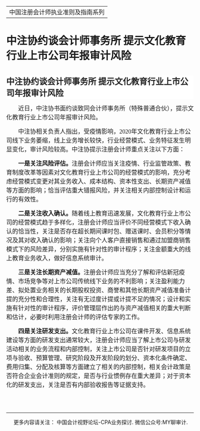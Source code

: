 ﻿<!DOCTYPE HTML PUBLIC "-//W3C//DTD HTML 4.0 Transitional//EN">
<HTML><HEAD><TITLE>中注协约谈会计师事务所 提示文化教育行业上市公司年报审计风险</TITLE>
<META content="text/html; charset=gb2312" http-equiv=Content-Type>
<META name=GENERATOR content="MSHTML 11.00.10570.1001"><LINK rel=stylesheet 
href="_template.css"></HEAD>
<BODY>
<DIV id=nsbanner>
<DIV id=bannerrow1>
<TABLE class=bannerparthead>
  <TBODY>
  <TR id=hdr>
    <TD class=runninghead noWrap>中国注册会计师执业准则及指南系列</TD></TR></TBODY></TABLE></DIV>
<DIV id=titlerow>
<H1 class=dtH1>中注协约谈会计师事务所 提示文化教育行业上市公司年报审计风险</H1></DIV></DIV>
<DIV id=nstext><BR>
<H1 id=activity-name class="rich_media_title " 
style='FONT-SIZE: 22px; FONT-FAMILY: -apple-system, BlinkMacSystemFont, "Helvetica Neue", "PingFang SC", "Hiragino Sans GB", "Microsoft YaHei UI", "Microsoft YaHei", Arial, sans-serif; WHITE-SPACE: normal; WORD-SPACING: 0px; TEXT-TRANSFORM: none; FONT-WEIGHT: 700; COLOR: rgb(34,34,34); OUTLINE-WIDTH: 0px; PADDING-BOTTOM: 0px; FONT-STYLE: normal; PADDING-TOP: 0px; OUTLINE-STYLE: none; PADDING-LEFT: 0px; ORPHANS: 2; WIDOWS: 2; MARGIN: 0px 0px 14px; LETTER-SPACING: 0px; OUTLINE-COLOR: invert; LINE-HEIGHT: 1.4; PADDING-RIGHT: 0px; BACKGROUND-COLOR: rgb(255,255,255); TEXT-INDENT: 0px; font-variant-ligatures: normal; font-variant-caps: normal; -webkit-text-stroke-width: 0px; text-decoration-style: initial; text-decoration-color: initial'>中注协约谈会计师事务所 
提示文化教育行业上市公司年报审计风险</H1>
<P 
style="BOX-SIZING: border-box !important; MAX-WIDTH: 100%; OUTLINE-WIDTH: 0px; PADDING-BOTTOM: 0px; PADDING-TOP: 0px; OUTLINE-STYLE: none; PADDING-LEFT: 0px; CLEAR: both; MIN-HEIGHT: 1em; MARGIN: 0px; OUTLINE-COLOR: invert; LINE-HEIGHT: 25px; PADDING-RIGHT: 0px; VISIBILITY: visible; TEXT-INDENT: 32px; overflow-wrap: break-word"><SPAN 
style="BOX-SIZING: border-box !important; FONT-SIZE: 16px; MAX-WIDTH: 100%; FONT-FAMILY: 宋体; OUTLINE-WIDTH: 0px; PADDING-BOTTOM: 0px; PADDING-TOP: 0px; OUTLINE-STYLE: none; PADDING-LEFT: 0px; MARGIN: 0px; OUTLINE-COLOR: invert; LINE-HEIGHT: 24px; PADDING-RIGHT: 0px; VISIBILITY: visible; overflow-wrap: break-word">近日，中注协书面约谈致同会计师事务所（特殊普通合伙），提示文化教育行业上市公司年报审计风险。</SPAN></P>
<P 
style="BOX-SIZING: border-box !important; MAX-WIDTH: 100%; OUTLINE-WIDTH: 0px; PADDING-BOTTOM: 0px; PADDING-TOP: 0px; OUTLINE-STYLE: none; PADDING-LEFT: 0px; CLEAR: both; MIN-HEIGHT: 1em; MARGIN: 0px; OUTLINE-COLOR: invert; LINE-HEIGHT: 25px; PADDING-RIGHT: 0px; VISIBILITY: visible; TEXT-INDENT: 32px; overflow-wrap: break-word"><SPAN 
style="BOX-SIZING: border-box !important; FONT-SIZE: 16px; MAX-WIDTH: 100%; FONT-FAMILY: 宋体; OUTLINE-WIDTH: 0px; PADDING-BOTTOM: 0px; PADDING-TOP: 0px; OUTLINE-STYLE: none; PADDING-LEFT: 0px; MARGIN: 0px; OUTLINE-COLOR: invert; LINE-HEIGHT: 24px; PADDING-RIGHT: 0px; VISIBILITY: visible; overflow-wrap: break-word"></SPAN></P>
<P 
style="BOX-SIZING: border-box !important; MAX-WIDTH: 100%; OUTLINE-WIDTH: 0px; PADDING-BOTTOM: 0px; PADDING-TOP: 0px; OUTLINE-STYLE: none; PADDING-LEFT: 0px; CLEAR: both; MIN-HEIGHT: 1em; MARGIN: 0px; OUTLINE-COLOR: invert; LINE-HEIGHT: 25px; PADDING-RIGHT: 0px; VISIBILITY: visible; TEXT-INDENT: 32px; overflow-wrap: break-word"><SPAN 
style="BOX-SIZING: border-box !important; FONT-SIZE: 16px; MAX-WIDTH: 100%; FONT-FAMILY: 宋体; OUTLINE-WIDTH: 0px; PADDING-BOTTOM: 0px; PADDING-TOP: 0px; OUTLINE-STYLE: none; PADDING-LEFT: 0px; MARGIN: 0px; OUTLINE-COLOR: invert; LINE-HEIGHT: 24px; PADDING-RIGHT: 0px; VISIBILITY: visible; overflow-wrap: break-word">中注协相关负责人指出，受疫情影响，2020年文化教育行业上市公司线下业务萎缩，线上业务增长较快，行业经营模式、业务特征发生明显变化，审计风险较高。中注协提示注册会计师重点关注以下方面：</SPAN></P>
<P 
style="BOX-SIZING: border-box !important; MAX-WIDTH: 100%; OUTLINE-WIDTH: 0px; PADDING-BOTTOM: 0px; PADDING-TOP: 0px; OUTLINE-STYLE: none; PADDING-LEFT: 0px; CLEAR: both; MIN-HEIGHT: 1em; MARGIN: 0px; OUTLINE-COLOR: invert; LINE-HEIGHT: 25px; PADDING-RIGHT: 0px; VISIBILITY: visible; TEXT-INDENT: 32px; overflow-wrap: break-word"><SPAN 
style="BOX-SIZING: border-box !important; FONT-SIZE: 16px; MAX-WIDTH: 100%; FONT-FAMILY: 宋体; OUTLINE-WIDTH: 0px; PADDING-BOTTOM: 0px; PADDING-TOP: 0px; OUTLINE-STYLE: none; PADDING-LEFT: 0px; MARGIN: 0px; OUTLINE-COLOR: invert; LINE-HEIGHT: 24px; PADDING-RIGHT: 0px; VISIBILITY: visible; overflow-wrap: break-word"></SPAN></P>
<P 
style="BOX-SIZING: border-box !important; MAX-WIDTH: 100%; OUTLINE-WIDTH: 0px; PADDING-BOTTOM: 0px; PADDING-TOP: 0px; OUTLINE-STYLE: none; PADDING-LEFT: 0px; CLEAR: both; MIN-HEIGHT: 1em; MARGIN: 0px; OUTLINE-COLOR: invert; LINE-HEIGHT: 25px; PADDING-RIGHT: 0px; VISIBILITY: visible; TEXT-INDENT: 32px; overflow-wrap: break-word"><STRONG 
style="BOX-SIZING: border-box !important; MAX-WIDTH: 100%; OUTLINE-WIDTH: 0px; PADDING-BOTTOM: 0px; PADDING-TOP: 0px; OUTLINE-STYLE: none; PADDING-LEFT: 0px; MARGIN: 0px; OUTLINE-COLOR: invert; PADDING-RIGHT: 0px; VISIBILITY: visible; overflow-wrap: break-word"><SPAN 
style="BOX-SIZING: border-box !important; FONT-SIZE: 16px; MAX-WIDTH: 100%; FONT-FAMILY: 宋体; OUTLINE-WIDTH: 0px; PADDING-BOTTOM: 0px; PADDING-TOP: 0px; OUTLINE-STYLE: none; PADDING-LEFT: 0px; MARGIN: 0px; OUTLINE-COLOR: invert; LINE-HEIGHT: 24px; PADDING-RIGHT: 0px; VISIBILITY: visible; overflow-wrap: break-word">一是关注风险评估。</SPAN></STRONG><SPAN 
style="BOX-SIZING: border-box !important; FONT-SIZE: 16px; MAX-WIDTH: 100%; FONT-FAMILY: 宋体; OUTLINE-WIDTH: 0px; PADDING-BOTTOM: 0px; PADDING-TOP: 0px; OUTLINE-STYLE: none; PADDING-LEFT: 0px; MARGIN: 0px; OUTLINE-COLOR: invert; LINE-HEIGHT: 24px; PADDING-RIGHT: 0px; VISIBILITY: visible; overflow-wrap: break-word">注册会计师应当关注疫情、行业监管政策、教育制度改革等因素对文化教育行业上市公司的经营模式的影响，充分考虑经营模式变更对其业务收入、成本结构、资本性支出、长期资产减值等方面的影响；恰当评估重大错报风险，并关注相关内部控制设计和运行的有效性。</SPAN></P>
<P 
style="BOX-SIZING: border-box !important; MAX-WIDTH: 100%; OUTLINE-WIDTH: 0px; PADDING-BOTTOM: 0px; PADDING-TOP: 0px; OUTLINE-STYLE: none; PADDING-LEFT: 0px; CLEAR: both; MIN-HEIGHT: 1em; MARGIN: 0px; OUTLINE-COLOR: invert; LINE-HEIGHT: 25px; PADDING-RIGHT: 0px; VISIBILITY: visible; TEXT-INDENT: 32px; overflow-wrap: break-word"><SPAN 
style="BOX-SIZING: border-box !important; FONT-SIZE: 16px; MAX-WIDTH: 100%; FONT-FAMILY: 宋体; OUTLINE-WIDTH: 0px; PADDING-BOTTOM: 0px; PADDING-TOP: 0px; OUTLINE-STYLE: none; PADDING-LEFT: 0px; MARGIN: 0px; OUTLINE-COLOR: invert; LINE-HEIGHT: 24px; PADDING-RIGHT: 0px; VISIBILITY: visible; overflow-wrap: break-word"></SPAN></P>
<P 
style="BOX-SIZING: border-box !important; MAX-WIDTH: 100%; OUTLINE-WIDTH: 0px; PADDING-BOTTOM: 0px; PADDING-TOP: 0px; OUTLINE-STYLE: none; PADDING-LEFT: 0px; CLEAR: both; MIN-HEIGHT: 1em; MARGIN: 0px; OUTLINE-COLOR: invert; LINE-HEIGHT: 25px; PADDING-RIGHT: 0px; VISIBILITY: visible; TEXT-INDENT: 32px; overflow-wrap: break-word"><STRONG 
style="BOX-SIZING: border-box !important; MAX-WIDTH: 100%; OUTLINE-WIDTH: 0px; PADDING-BOTTOM: 0px; PADDING-TOP: 0px; OUTLINE-STYLE: none; PADDING-LEFT: 0px; MARGIN: 0px; OUTLINE-COLOR: invert; PADDING-RIGHT: 0px; VISIBILITY: visible; overflow-wrap: break-word"><SPAN 
style="BOX-SIZING: border-box !important; FONT-SIZE: 16px; MAX-WIDTH: 100%; FONT-FAMILY: 宋体; OUTLINE-WIDTH: 0px; PADDING-BOTTOM: 0px; PADDING-TOP: 0px; OUTLINE-STYLE: none; PADDING-LEFT: 0px; MARGIN: 0px; OUTLINE-COLOR: invert; LINE-HEIGHT: 24px; PADDING-RIGHT: 0px; VISIBILITY: visible; overflow-wrap: break-word">二是关注收入确认。</SPAN></STRONG><SPAN 
style="BOX-SIZING: border-box !important; FONT-SIZE: 16px; MAX-WIDTH: 100%; FONT-FAMILY: 宋体; OUTLINE-WIDTH: 0px; PADDING-BOTTOM: 0px; PADDING-TOP: 0px; OUTLINE-STYLE: none; PADDING-LEFT: 0px; MARGIN: 0px; OUTLINE-COLOR: invert; LINE-HEIGHT: 24px; PADDING-RIGHT: 0px; VISIBILITY: visible; overflow-wrap: break-word">随着线上教育迅速发展，文化教育行业上市公司的</SPAN><SPAN 
style="BOX-SIZING: border-box !important; FONT-SIZE: 16px; MAX-WIDTH: 100%; FONT-FAMILY: 宋体; OUTLINE-WIDTH: 0px; PADDING-BOTTOM: 0px; PADDING-TOP: 0px; OUTLINE-STYLE: none; PADDING-LEFT: 0px; MARGIN: 0px; OUTLINE-COLOR: invert; LINE-HEIGHT: 24px; PADDING-RIGHT: 0px; VISIBILITY: visible; overflow-wrap: break-word">经营模式趋于多样化，注册会计师应当评价不同经营模式下收入确认的恰当性，关注是否存在超长期间课时包、赠送课时、会员积分等情况及其对收入确认的影响；关注向个人客户直接销售和通过加盟商销售模式下的风险差异，分别实施有针对性的审计程序；关注金额重大的线上教育业务收入，做好信息系统审计。</SPAN></P>
<P 
style="BOX-SIZING: border-box !important; MAX-WIDTH: 100%; OUTLINE-WIDTH: 0px; PADDING-BOTTOM: 0px; PADDING-TOP: 0px; OUTLINE-STYLE: none; PADDING-LEFT: 0px; CLEAR: both; MIN-HEIGHT: 1em; MARGIN: 0px; OUTLINE-COLOR: invert; LINE-HEIGHT: 25px; PADDING-RIGHT: 0px; VISIBILITY: visible; TEXT-INDENT: 32px; overflow-wrap: break-word"><SPAN 
style="BOX-SIZING: border-box !important; FONT-SIZE: 16px; MAX-WIDTH: 100%; FONT-FAMILY: 宋体; OUTLINE-WIDTH: 0px; PADDING-BOTTOM: 0px; PADDING-TOP: 0px; OUTLINE-STYLE: none; PADDING-LEFT: 0px; MARGIN: 0px; OUTLINE-COLOR: invert; LINE-HEIGHT: 24px; PADDING-RIGHT: 0px; VISIBILITY: visible; overflow-wrap: break-word"></SPAN></P>
<P 
style="BOX-SIZING: border-box !important; MAX-WIDTH: 100%; OUTLINE-WIDTH: 0px; PADDING-BOTTOM: 0px; PADDING-TOP: 0px; OUTLINE-STYLE: none; PADDING-LEFT: 0px; CLEAR: both; MIN-HEIGHT: 1em; MARGIN: 0px; OUTLINE-COLOR: invert; LINE-HEIGHT: 25px; PADDING-RIGHT: 0px; VISIBILITY: visible; TEXT-INDENT: 32px; overflow-wrap: break-word"><STRONG 
style="BOX-SIZING: border-box !important; MAX-WIDTH: 100%; OUTLINE-WIDTH: 0px; PADDING-BOTTOM: 0px; PADDING-TOP: 0px; OUTLINE-STYLE: none; PADDING-LEFT: 0px; MARGIN: 0px; OUTLINE-COLOR: invert; PADDING-RIGHT: 0px; VISIBILITY: visible; overflow-wrap: break-word"><SPAN 
style="BOX-SIZING: border-box !important; FONT-SIZE: 16px; MAX-WIDTH: 100%; FONT-FAMILY: 宋体; OUTLINE-WIDTH: 0px; PADDING-BOTTOM: 0px; PADDING-TOP: 0px; OUTLINE-STYLE: none; PADDING-LEFT: 0px; MARGIN: 0px; OUTLINE-COLOR: invert; LINE-HEIGHT: 24px; PADDING-RIGHT: 0px; VISIBILITY: visible; overflow-wrap: break-word">三是关注长期资产减值。</SPAN></STRONG><SPAN 
style="BOX-SIZING: border-box !important; FONT-SIZE: 16px; MAX-WIDTH: 100%; FONT-FAMILY: 宋体; OUTLINE-WIDTH: 0px; PADDING-BOTTOM: 0px; PADDING-TOP: 0px; OUTLINE-STYLE: none; PADDING-LEFT: 0px; MARGIN: 0px; OUTLINE-COLOR: invert; LINE-HEIGHT: 24px; PADDING-RIGHT: 0px; VISIBILITY: visible; overflow-wrap: break-word">注册会计师应当充分了解和评估新冠疫情、市场竞争等对上市公司传统线下业务的不利影响；关注盈利能力差、拟处置业务相关的长期股权投资、商誉和其他长期资产减值准备计提的充分性和合理性，关注有无过度计提或计提不足的情况；设计和实施有针对性的审计程序，评价管理层作出的与资产减值相关的重大判断和估计，必要时利用注册会计师的评估专家的工作。</SPAN></P>
<P 
style="BOX-SIZING: border-box !important; MAX-WIDTH: 100%; OUTLINE-WIDTH: 0px; PADDING-BOTTOM: 0px; PADDING-TOP: 0px; OUTLINE-STYLE: none; PADDING-LEFT: 0px; CLEAR: both; MIN-HEIGHT: 1em; MARGIN: 0px; OUTLINE-COLOR: invert; LINE-HEIGHT: 25px; PADDING-RIGHT: 0px; VISIBILITY: visible; TEXT-INDENT: 32px; overflow-wrap: break-word"><SPAN 
style="BOX-SIZING: border-box !important; FONT-SIZE: 16px; MAX-WIDTH: 100%; FONT-FAMILY: 宋体; OUTLINE-WIDTH: 0px; PADDING-BOTTOM: 0px; PADDING-TOP: 0px; OUTLINE-STYLE: none; PADDING-LEFT: 0px; MARGIN: 0px; OUTLINE-COLOR: invert; LINE-HEIGHT: 24px; PADDING-RIGHT: 0px; VISIBILITY: visible; overflow-wrap: break-word"></SPAN></P>
<P 
style="BOX-SIZING: border-box !important; MAX-WIDTH: 100%; OUTLINE-WIDTH: 0px; PADDING-BOTTOM: 0px; PADDING-TOP: 0px; OUTLINE-STYLE: none; PADDING-LEFT: 0px; CLEAR: both; MIN-HEIGHT: 1em; MARGIN: 0px 0px 0em; OUTLINE-COLOR: invert; LINE-HEIGHT: 25px; PADDING-RIGHT: 0px; TEXT-INDENT: 32px; overflow-wrap: break-word"><STRONG 
style="BOX-SIZING: border-box !important; MAX-WIDTH: 100%; OUTLINE-WIDTH: 0px; PADDING-BOTTOM: 0px; PADDING-TOP: 0px; OUTLINE-STYLE: none; PADDING-LEFT: 0px; MARGIN: 0px; OUTLINE-COLOR: invert; PADDING-RIGHT: 0px; overflow-wrap: break-word"><SPAN 
style="BOX-SIZING: border-box !important; FONT-SIZE: 16px; MAX-WIDTH: 100%; FONT-FAMILY: 宋体; OUTLINE-WIDTH: 0px; PADDING-BOTTOM: 0px; PADDING-TOP: 0px; OUTLINE-STYLE: none; PADDING-LEFT: 0px; MARGIN: 0px; OUTLINE-COLOR: invert; LINE-HEIGHT: 24px; PADDING-RIGHT: 0px; overflow-wrap: break-word">四是</SPAN></STRONG><STRONG 
style="BOX-SIZING: border-box !important; MAX-WIDTH: 100%; OUTLINE-WIDTH: 0px; PADDING-BOTTOM: 0px; PADDING-TOP: 0px; OUTLINE-STYLE: none; PADDING-LEFT: 0px; MARGIN: 0px; OUTLINE-COLOR: invert; PADDING-RIGHT: 0px; overflow-wrap: break-word"><SPAN 
style="BOX-SIZING: border-box !important; FONT-SIZE: 16px; MAX-WIDTH: 100%; FONT-FAMILY: 宋体; OUTLINE-WIDTH: 0px; PADDING-BOTTOM: 0px; PADDING-TOP: 0px; OUTLINE-STYLE: none; PADDING-LEFT: 0px; MARGIN: 0px; OUTLINE-COLOR: invert; LINE-HEIGHT: 24px; PADDING-RIGHT: 0px; overflow-wrap: break-word">关注</SPAN></STRONG><STRONG 
style="BOX-SIZING: border-box !important; MAX-WIDTH: 100%; OUTLINE-WIDTH: 0px; PADDING-BOTTOM: 0px; PADDING-TOP: 0px; OUTLINE-STYLE: none; PADDING-LEFT: 0px; MARGIN: 0px; OUTLINE-COLOR: invert; PADDING-RIGHT: 0px; overflow-wrap: break-word"><SPAN 
style="BOX-SIZING: border-box !important; FONT-SIZE: 16px; MAX-WIDTH: 100%; FONT-FAMILY: 宋体; OUTLINE-WIDTH: 0px; PADDING-BOTTOM: 0px; PADDING-TOP: 0px; OUTLINE-STYLE: none; PADDING-LEFT: 0px; MARGIN: 0px; OUTLINE-COLOR: invert; LINE-HEIGHT: 24px; PADDING-RIGHT: 0px; overflow-wrap: break-word">研发支出。</SPAN></STRONG><SPAN 
style="BOX-SIZING: border-box !important; FONT-SIZE: 16px; MAX-WIDTH: 100%; FONT-FAMILY: 宋体; OUTLINE-WIDTH: 0px; PADDING-BOTTOM: 0px; PADDING-TOP: 0px; OUTLINE-STYLE: none; PADDING-LEFT: 0px; MARGIN: 0px; OUTLINE-COLOR: invert; LINE-HEIGHT: 24px; PADDING-RIGHT: 0px; overflow-wrap: break-word">文化教育行业上市公司在课件开发、信息系统建设等方面的研发支出通常较大，</SPAN><SPAN 
style="BOX-SIZING: border-box !important; FONT-SIZE: 16px; MAX-WIDTH: 100%; FONT-FAMILY: 宋体; OUTLINE-WIDTH: 0px; PADDING-BOTTOM: 0px; PADDING-TOP: 0px; OUTLINE-STYLE: none; PADDING-LEFT: 0px; MARGIN: 0px; OUTLINE-COLOR: invert; LINE-HEIGHT: 24px; PADDING-RIGHT: 0px; overflow-wrap: break-word">注册会计师应当了解上市公司与研发活动相关的业务流程和内部控制，关注上市公司是否针对研发项目的立项与验收、预算管理、研究阶段及开发阶段的划分、资本化条件确定、费用归集、分配及核算等方面建立了相关的内部控制，相关会计政策是否符合企业会计准则的规定，是否与行业惯例存在重大差异；对于资本化的研发支出，关注是否有内部验收报告等证据支持。</SPAN></P>
<P 
style="BOX-SIZING: border-box !important; MAX-WIDTH: 100%; OUTLINE-WIDTH: 0px; PADDING-BOTTOM: 0px; PADDING-TOP: 0px; OUTLINE-STYLE: none; PADDING-LEFT: 0px; CLEAR: both; MIN-HEIGHT: 1em; MARGIN: 0px 0px 0em; OUTLINE-COLOR: invert; PADDING-RIGHT: 0px; overflow-wrap: break-word"><BR 
style='BOX-SIZING: border-box !important; FONT-SIZE: 17px; MAX-WIDTH: 100%; FONT-FAMILY: -apple-system, BlinkMacSystemFont, "Helvetica Neue", "PingFang SC", "Hiragino Sans GB", "Microsoft YaHei UI", "Microsoft YaHei", Arial, sans-serif; WHITE-SPACE: normal; WORD-SPACING: 0px; TEXT-TRANSFORM: none; FONT-WEIGHT: 400; COLOR: rgb(34,34,34); OUTLINE-WIDTH: 0px; PADDING-BOTTOM: 0px; FONT-STYLE: normal; TEXT-ALIGN: justify; PADDING-TOP: 0px; OUTLINE-STYLE: none; PADDING-LEFT: 0px; ORPHANS: 2; WIDOWS: 2; MARGIN: 0px; LETTER-SPACING: 0px; OUTLINE-COLOR: invert; PADDING-RIGHT: 0px; BACKGROUND-COLOR: rgb(255,255,255); TEXT-INDENT: 0px; font-variant-ligatures: normal; font-variant-caps: normal; -webkit-text-stroke-width: 0px; text-decoration-style: initial; text-decoration-color: initial; overflow-wrap: break-word'>
<P>&nbsp;</P>
<P>
<HR>

<P></P></DIV>
<DIV class=footer>
<P>&nbsp;&nbsp;&nbsp;&nbsp;&nbsp;更多内容请关注： 中国会计视野论坛-CPA业务探讨. 微信公众号:MY聊审计. 
</P></DIV></BODY></HTML>
